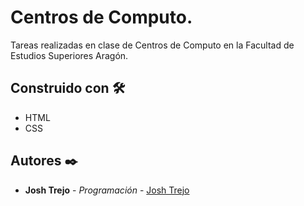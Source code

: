 # Centros de Computo.

Tareas realizadas en clase de Centros de Computo en la Facultad de Estudios Superiores Aragón.

## Construido con 🛠️

* HTML
* CSS

## Autores ✒️

* **Josh Trejo** - *Programación* - [Josh Trejo](https://github.com/jorgejoshuatt)
